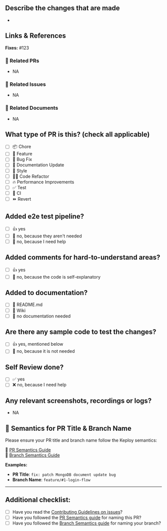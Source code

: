 ## Describe the changes that are made
- 

## Links & References

**Fixes:** #123  <!-- Replace with actual issue number -->

### 🔗 Related PRs
- NA
### 🐞 Related Issues
- NA
### 📄 Related Documents
- NA

## What type of PR is this? (check all applicable)
- [ ] 📦 Chore
- [ ] 🍕 Feature
- [ ] 🐞 Bug Fix
- [ ] 📝 Documentation Update
- [ ] 🎨 Style
- [ ] 🧑‍💻 Code Refactor
- [ ] 🔥 Performance Improvements
- [ ] ✅ Test
- [ ] 🔁 CI
- [ ] ⏩ Revert

## Added e2e test pipeline?
- [ ] 👍 yes
- [ ] 🙅 no, because they aren't needed
- [ ] 🙋 no, because I need help

## Added comments for hard-to-understand areas?
- [ ] 👍 yes
- [ ] 🙅 no, because the code is self-explanatory

## Added to documentation?
- [ ] 📜 README.md
- [ ] 📓 Wiki
- [ ] 🙅 no documentation needed

## Are there any sample code to test the changes?
- [ ] 👍 yes, mentioned below
- [ ] 🙅 no, because it is not needed

## Self Review done?
- [ ] ✅ yes
- [ ] ❌ no, because I need help

## Any relevant screenshots, recordings or logs?
- NA

## 🧠 Semantics for PR Title & Branch Name

Please ensure your PR title and branch name follow the Keploy semantics:

📌 [PR Semantics Guide](https://github.com/keploy/keploy/wiki/PR-Semantics)  
📌 [Branch Semantics Guide](https://github.com/keploy/keploy/wiki/Branch-Semantics)

**Examples:**

- **PR Title**: `fix: patch MongoDB document update bug`  
- **Branch Name**: `feature/#1-login-flow`

---

## Additional checklist:
- [ ] Have you read the [Contributing Guidelines on issues](https://keploy.io/docs/keploy-explained/contribution-guide/)?
- [ ] Have you followed the [PR Semantics guide](https://github.com/keploy/keploy/wiki/PR-Semantics) for naming this PR?
- [ ] Have you followed the [Branch Semantics guide](https://github.com/keploy/keploy/wiki/Branch-Semantics) for naming your branch?